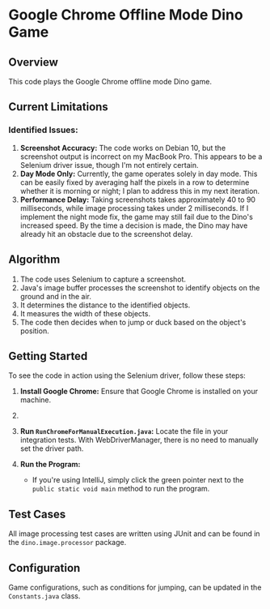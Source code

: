 # Google Chrome Offline Mode Dino Game

## Overview
This code plays the Google Chrome offline mode Dino game.

## Current Limitations
### Identified Issues:
1. **Screenshot Accuracy:** The code works on Debian 10, but the screenshot output is incorrect on my MacBook Pro. This appears to be a Selenium driver issue, though I'm not entirely certain.
2. **Day Mode Only:** Currently, the game operates solely in day mode. This can be easily fixed by averaging half the pixels in a row to determine whether it is morning or night; I plan to address this in my next iteration.
3. **Performance Delay:** Taking screenshots takes approximately 40 to 90 milliseconds, while image processing takes under 2 milliseconds. If I implement the night mode fix, the game may still fail due to the Dino's increased speed. By the time a decision is made, the Dino may have already hit an obstacle due to the screenshot delay.

## Algorithm
1. The code uses Selenium to capture a screenshot.
2. Java's image buffer processes the screenshot to identify objects on the ground and in the air.
3. It determines the distance to the identified objects.
4. It measures the width of these objects.
5. The code then decides when to jump or duck based on the object's position.

## Getting Started
To see the code in action using the Selenium driver, follow these steps:

1. **Install Google Chrome:** Ensure that Google Chrome is installed on your machine.
2. 
3. **Run `RunChromeForManualExecution.java`:** Locate the file in your integration tests. With WebDriverManager, there is no need to manually set the driver path.

5. **Run the Program:**
    - If you're using IntelliJ, simply click the green pointer next to the `public static void main` method to run the program.

## Test Cases
All image processing test cases are written using JUnit and can be found in the `dino.image.processor` package.

## Configuration
Game configurations, such as conditions for jumping, can be updated in the `Constants.java` class.